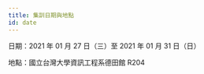 ```yaml
---
title: 集訓日期與地點
id: date
---
```


日期：2021 年 01 月 27 日（三）至 2021 年 01 月 31 日（日）

地點：國立台灣大學資訊工程系德田館 R204
